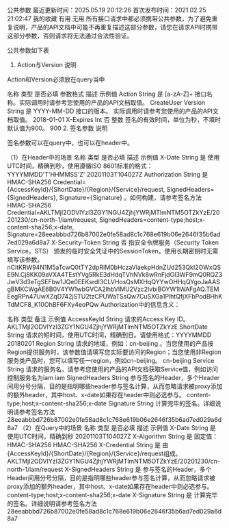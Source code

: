 公共参数
最近更新时间：2025.05.19 20:12:26
首次发布时间：2021.02.25 21:02:47
我的收藏
有用
无用
所有接口请求中都必须携带公共参数，为了避免重复说明，产品的API文档中可能不再重复描述这部分参数，请您在请求API时携带这部分参数，否则请求将无法通过合法性验证。

公共参数如下表
1. Action与Version
说明

Action和Version必须放在query当中

名称	类型	是否必填	参数格式	描述	示例值
Action	String	是	[a-zA-Z]+	接口名称。实际调用时请参考您使用的产品的API文档取值。	CreateUser
Version	String	是	YYYY-MM-DD	接口的版本。 实际调用时请参考您使用的产品的API文档取值。	2018-01-01
X-Expires	Int	否	整数	签名的有效时间，单位为秒，不填时默认值为900。	900
2. 签名参数
说明

签名参数可以在query中，也可以在header中。

（1）在Header中的场景
名称	类型	是否必填	描述	示例值
X-Date	String	是	使用UTC时间，精确到秒，使用遵循ISO 8601标准的格式：YYYYMMDD'T'HHMMSS'Z'	20201103T104027Z
Authorization	String	是	HMAC-SHA256 Credential={AccessKeyId}/{ShortDate}/{Region}/{Service}/request, SignedHeaders={SignedHeaders}, Signature={Signature} 。如何构建，请参考签名方法	HMAC-SHA256 Credential=AKLTMjI2ODVlYzI3ZGY1NGU4ZjhjYWRjMTlmNTM5OTZkYzE/20201230/cn-north-1/iam/request, SignedHeaders=content-type;host;x-content-sha256;x-date, Signature=28eeabbbd726b87002e0fe58ad8c1c768e619b06e2646f35b6ad7ed029a6d8a7
X-Security-Token	String	否	指安全令牌服务（Security Token Service，STS） 颁发的临时安全凭证中的SessionToken，使用长期密钥时无需填写该参数。	nCitKRW94N1M5aTcwQ0tTY2dpRlM0bHczaVlaekpHdnZUd253QkI2OWxQSE9N.Cj8KK09aVXA4TEstYVg5RkE3dHdqTVhNVk8wRnFjdGI3WF9mQ0RQZ3JwV3d3eTgSEFbw1JQe0EEKsrdI3CLVHosQsMXHqQYYwOHHqQYgoJaAASgBMKCWgAE6B0V4YW1wbGVCA2lhbVIMU2Vzc2lvbiBOYW1lWAFgAQ.TEMEegRPn47UwXZqD742jSTU2tzCPUWaTSsQw7CuSXGa1PlhtQfjXFbPodBHhKTdMCF8_K10OhBF6FXy4eoPQw
Authorization中的信息含义：

名称	类型	备注	示例值
AccessKeyId	String	请求的Access Key ID。	AKLTMjI2ODVlYzI3ZGY1NGU4ZjhjYWRjMTlmNTM5OTZkYzE
ShortDate	String	请求的短时间，使用UTC时间，精确到日。请使用格式：YYYYMMDD	20180201
Region	String	请求的地域，例如：cn-beijing 。当您使用的产品按Region提供服务时，该参数值请填写您实际要访问的Region；当您使用非Region服务类产品时，您可以填写任一region，例如cn-beijing。	cn-beijing
Service	String	请求的服务名，请参考您使用的产品的API文档获取Service值，例如访问控制服务名为iam	iam
SignedHeaders	String	参与签名的Header，多个Header间用分号分隔，目的是指明哪些header参与签名计算，从而忽略请求被proxy添加的额外header，其中host、x-date如果存在header中则必选参与。	content-type;host;x-content-sha256;x-date
Signature	String	计算完毕的签名。详细说明请参考签名方法	28eeabbbd726b87002e0fe58ad8c1c768e619b06e2646f35b6ad7ed029a6d8a7
（2）在Query中的场景
名称	类型	是否必填	描述	示例值
X-Date	String	是	使用UTC时间，精确到秒	20201103T104027Z
X-Algorithm	String	是	固定值：HMAC-SHA256	HMAC-SHA256
X-Credential	String	是	由{AccessKeyId}/{ShortDate}/{Region}/{Service}/request组成。	AKLTMjI2ODVlYzI3ZGY1NGU4ZjhjYWRjMTlmNTM5OTZkYzE/20201230/cn-north-1/iam/request
X-SignedHeaders	String	是	参与签名的Header，多个Header间用分号分隔，目的是指明哪些header参与签名计算，从而忽略请求被proxy添加的额外header，其中host、x-date如果存在header中则必选参与。	content-type;host;x-content-sha256;x-date
X-Signature	String	是	计算完毕的签名。详细说明请参考签名方法	28eeabbbd726b87002e0fe58ad8c1c768e619b06e2646f35b6ad7ed029a6d8a7